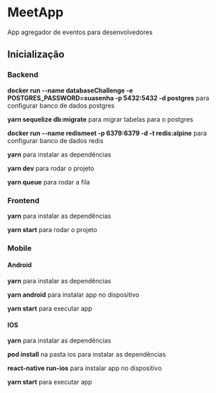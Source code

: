 # MeetApp

App agregador de eventos para desenvolvedores


## Inicialização

### Backend

**docker run --name databaseChallenge -e POSTGRES_PASSWORD=suasenha -p 5432:5432 -d postgres** para configurar banco de dados postgres

**yarn sequelize db:migrate** para migrar tabelas para o postgres

**docker run --name redismeet -p 6379:6379 -d -t redis:alpine** para configurar banco de dados redis

**yarn** para instalar as dependências

**yarn dev** para rodar o projeto

**yarn queue** para rodar a fila

### Frontend

**yarn** para instalar as dependências

**yarn start** para rodar o projeto

### Mobile

#### Android

**yarn** para instalar as dependências

**yarn android** para instalar app no dispositivo

**yarn start** para executar app

#### IOS

**yarn** para instalar as dependências

**pod install** na pasta ios para instalar as dependências

**react-native run-ios** para instalar app no dispositivo

**yarn start** para executar app


